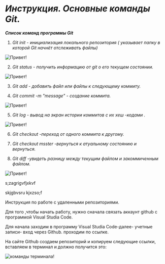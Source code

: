  # ***Инструкция. Основные команды Git.***

***Cписок команд программы Git***

1.  *Git init - инициализация локального репозитория ( указывает папку в которой Git начнёт отслеживать файлы)*

![Привет!](Picture1.png)

2. *Git status - получить информацию от git о его текущем состоянии.*

![Привет!](Picture2.png)

3. *Git add - добавить файл или файлы к следующему коммиту.*

4. *Git commit -m "message" - создание коммита.*

![Привет!](Picrure4.png)

5. *Git log - вывод на экран истории коммитов с их хеш -кодами .*

![Привет!](Picture5.png)

6. *Git checkout -переход от одного коммита к другому.*

7. *Git checkout msster -вернуться к атуальному состоянию и вернуться.*

8. *Git diff -увидеть разницу между текущим файлом и закоммиченным файлом.*

![Привет!](Picture6.jpg)

s;zagrigvfjxkvf

skjgbvsru
kjxzso;f

Инструкция по работе с удаленными репозиториями.

Для того ,чтобы начать работу, нужно сначала связать аккаунт github с программой Visual Studia Code.

Для начала заходим в программу Visual Studia Code-далее- учетные записи- вход через Github. проходим по ссылке.

На сайте Github создаем репозиторий и копируем следующие ссылки, вставляем в терминал и должно получится это:

![команды терминала!](Безымянный.png)



